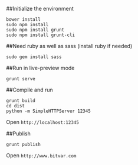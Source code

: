 ##Initialize the environment
```
bower install
sudo npm install
sudo npm install grunt
sudo npm install grunt-cli
```
##Need ruby as well as sass
(install ruby if needed)
```
sudo gem install sass
```

##Run in live-preview mode
```
grunt serve
```

##Compile and run
```
grunt build
cd dist
python -m SimpleHTTPServer 12345
```
Open ```http://localhost:12345```

##Publish
```
grunt publish
```
Open ```http://www.bitvar.com```
